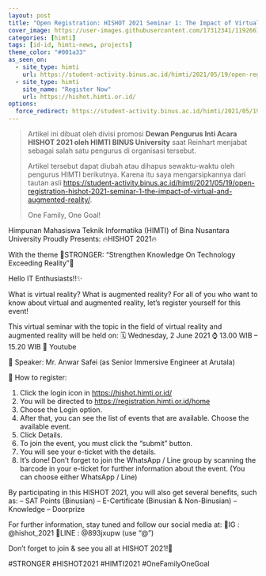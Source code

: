 ```yaml
---
layout: post
title: "Open Registration: HISHOT 2021 Seminar 1: The Impact of Virtual and Augmented Reality"
cover_image: https://user-images.githubusercontent.com/17312341/119266180-fa9e2200-bc13-11eb-9984-0f3eb4dfcd1c.png
categories: [himti]
tags: [id-id, himti-news, projects]
theme_color: "#001a33"
as_seen_on:
  - site_type: himti
    url: https://student-activity.binus.ac.id/himti/2021/05/19/open-registration-hishot-2021-seminar-1-the-impact-of-virtual-and-augmented-reality/
  - site_type: himti
    site_name: "Register Now"
    url: https://hishot.himti.or.id/
options:
  force_redirect: https://student-activity.binus.ac.id/himti/2021/05/19/open-registration-hishot-2021-seminar-1-the-impact-of-virtual-and-augmented-reality/?utm_source=reinhart1010
---
```


> Artikel ini dibuat oleh divisi promosi **Dewan Pengurus Inti Acara HISHOT 2021 oleh HIMTI BINUS University** saat Reinhart menjabat sebagai salah satu pengurus di organisasi tersebut.
> 
> Artikel tersebut dapat diubah atau dihapus sewaktu-waktu oleh pengurus HIMTI berikutnya. Karena itu saya mengarsipkannya dari tautan asli <https://student-activity.binus.ac.id/himti/2021/05/19/open-registration-hishot-2021-seminar-1-the-impact-of-virtual-and-augmented-reality/>.
> 
> One Family, One Goal!

Himpunan Mahasiswa Teknik Informatika (HIMTI) of Bina Nusantara University Proudly Presents:
🔥HISHOT 2021🔥

With the theme 🤟STRONGER: “Strengthen Knowledge On Technology Exceeding Reality”🤟

Hello IT Enthusiasts!!✨

What is virtual reality? What is augmented reality?
For all of you who want to know about virtual and augmented reality, let’s register yourself for this event!

This virtual seminar with the topic in the field of virtual reality and augmented reality will be held on:⁣
🗓 Wednesday, 2 June 2021
⌚️ 13.00 WIB – 15.20 WIB
📍 Youtube

📣 Speaker:
Mr. Anwar Safei (as Senior Immersive Engineer at Arutala)

📱 How to register:
1. Click the login icon in https://hishot.himti.or.id/
2. You will be directed to https://registration.himti.or.id/home
3. Choose the Login option.
4. After that, you can see the list of events that are available. Choose the available event.
5. Click Details.
6. To join the event, you must click the “submit” button.
7. You will see your e-ticket with the details.
8. It’s done! Don’t forget to join the WhatsApp / Line group by scanning the barcode in your e-ticket for further information about the event. (You can choose either WhatsApp / Line)

By participating in this HISHOT 2021, you will also get several benefits, such as:
– SAT Points (Binusian)
– E-Certificate (Binusian & Non-Binusian)
– Knowledge
– Doorprize

For further information, stay tuned and follow our social media at:
📌IG : @hishot_202⁣⁣1
📌LINE : @893jxupw (use “@”)⁣⁣⁣

Don’t forget to join & see you all at HISHOT 2021!🤗

#STRONGER
#HISHOT2021
#HIMTI2021
#OneFamilyOneGoal
